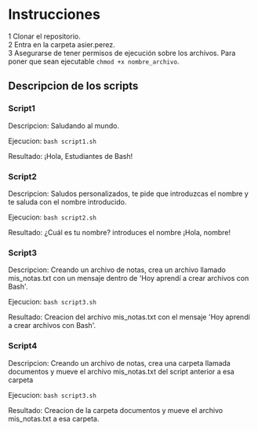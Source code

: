 # Instrucciones
1 Clonar el repositorio.  
2 Entra en la carpeta asier.perez.  
3 Asegurarse de tener permisos de ejecución sobre los archivos. Para poner que sean ejecutable ```chmod +x nombre_archivo```.

## Descripcion de los scripts
### Script1 
Descripcion: Saludando al mundo.

Ejecucion: ```bash script1.sh```

Resultado: ¡Hola, Estudiantes de Bash!

### Script2
Descripcion: Saludos personalizados, te pide que introduzcas el nombre y te saluda con el nombre introducido.

Ejecucion: ```bash script2.sh```

Resultado: ¿Cuál es tu nombre? introduces el nombre
¡Hola, nombre!

### Script3
Descripcion: Creando un archivo de notas, crea un archivo llamado mis_notas.txt con un mensaje dentro de 'Hoy aprendí a crear archivos con Bash'.

Ejecucion: ```bash script3.sh```

Resultado: Creacion del archivo mis_notas.txt con el mensaje 'Hoy aprendí a crear archivos con Bash'.

### Script4
Descripcion: Creando un archivo de notas, crea una carpeta llamada documentos y mueve el archivo mis_notas.txt del script anterior a esa carpeta

Ejecucion: ```bash script3.sh```

Resultado: Creacion de la carpeta documentos y mueve el archivo mis_notas.txt a esa carpeta.